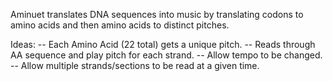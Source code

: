 Aminuet translates DNA sequences into music by translating codons to amino acids and then amino acids to distinct pitches.

Ideas:
-- Each Amino Acid (22 total) gets a unique pitch.
-- Reads through AA sequence and play pitch for each strand.
-- Allow tempo to be changed.
-- Allow multiple strands/sections to be read at a given time.


